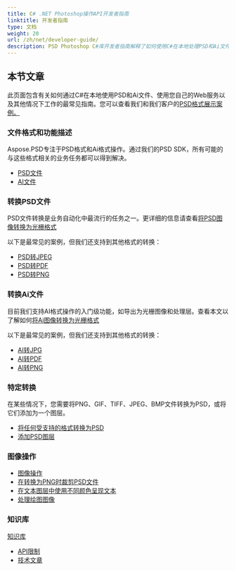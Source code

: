 ```yaml
---
title: C# .NET Photoshop操作API开发者指南
linktitle: 开发者指南
type: 文档
weight: 20
url: /zh/net/developer-guide/
description: PSD Photoshop C#库开发者指南解释了如何使用C#在本地处理PSD和Ai文件，通过您自己的Web服务或在其他情况下使用。
---
```


## **本节文章**
此页面包含有关如何通过C#在本地使用PSD和Ai文件、使用您自己的Web服务以及其他情况下工作的最常见指南。您可以查看我们和我们客户的[PSD格式展示案例。](/psd/zh/net/showcases/)
### **文件格式和功能描述**
Aspose.PSD专注于PSD格式和Ai格式操作。通过我们的PSD SDK，所有可能的与这些格式相关的业务任务都可以得到解决。

- [PSD文件](/psd/zh/net/psd-file/)
- [AI文件](/psd/zh/net/ai-adobe-illustrator-format/)
### **转换PSD文件**
PSD文件转换是业务自动化中最流行的任务之一。更详细的信息请查看[将PSD图像转换为光栅格式](/psd/zh/net/converting-psd-image-to-raster-format/)

以下是最常见的案例，但我们还支持到其他格式的转换：

- [PSD转JPEG](/psd/zh/net/psd-to-jpg/) 
- [PSD转PDF](/psd/zh/net/psd-to-pdf/) 
- [PSD转PNG](/psd/zh/net/psd-to-png/) 
### **转换Ai文件**
目前我们支持AI格式操作的入门级功能，如导出为光栅图像和处理层。查看本文以了解如何[将Ai图像转换为光栅格式](/psd/zh/net/converting-ai-image-to-raster-format/)

以下是最常见的案例，但我们还支持到其他格式的转换：

- [AI转JPG](/psd/zh/net/ai-to-jpg/) 
- [AI转PDF](/psd/zh/net/ai-to-pdf/) 
- [AI转PNG](/psd/zh/net/ai-to-png/)

### **特定转换**
在某些情况下，您需要将PNG、GIF、TIFF、JPEG、BMP文件转换为PSD，或将它们添加为一个图层。

- [将任何受支持的格式转换为PSD](/psd/zh/net/convert-image-to-psd-format/)
- [添加PSD图层](/psd/zh/net/add-layer-to-psd/)
### **图像操作**
- [图像操作](/psd/zh/net/manipulating-images/)
- [在转换为PNG时裁剪PSD文件](/psd/zh/net/cropping-psd-file-while-converting-to-png/)
- [在文本图层中使用不同颜色呈现文本](/psd/zh/net/working-with-drawing-images/)
- [处理绘图图像](/psd/zh/net/working-with-drawing-images/) 
### **知识库**
[知识库](/psd/zh/net/knowledge-base/) 

- [API限制](/psd/zh/net/api-limitations/) 
- [技术文章](/psd/zh/net/technical-articles/) 

